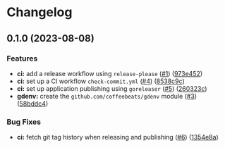 # Changelog

## 0.1.0 (2023-08-08)


### Features

* **ci:** add a release workflow using `release-please` ([#1](https://github.com/coffeebeats/gdenv/issues/1)) ([973e452](https://github.com/coffeebeats/gdenv/commit/973e452297247a3008953672de86b11ec0b783e5))
* **ci:** set up a CI workflow `check-commit.yml` ([#4](https://github.com/coffeebeats/gdenv/issues/4)) ([8538c9c](https://github.com/coffeebeats/gdenv/commit/8538c9c2aec0d0583d071595e105682c1fea152f))
* **ci:** set up application publishing using `goreleaser` ([#5](https://github.com/coffeebeats/gdenv/issues/5)) ([260323c](https://github.com/coffeebeats/gdenv/commit/260323cbd102bc30777fa21f807fb8b77cf9cbb3))
* **gdenv:** create the `github.com/coffeebeats/gdenv` module ([#3](https://github.com/coffeebeats/gdenv/issues/3)) ([58bddc4](https://github.com/coffeebeats/gdenv/commit/58bddc4dc024fa1dd3da77bd12e9135596b8456e))


### Bug Fixes

* **ci:** fetch git tag history when releasing and publishing ([#6](https://github.com/coffeebeats/gdenv/issues/6)) ([1354e8a](https://github.com/coffeebeats/gdenv/commit/1354e8a0f31181084d209e37efa40e91bf1a8aec))
